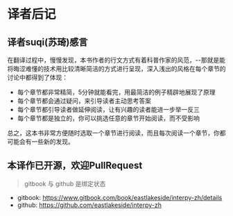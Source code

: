 # 译者后记

## 译者suqi(苏琦)感言
在翻译过程中，慢慢发现，本书作者的行文方式有着科普作家的风范，--那就是能将晦涩难懂的技术用比较清晰简洁的方式进行呈现，深入浅出的风格在每个章节的讨论中都得到了体现：
- 每个章节都非常精简，5分钟就能看完，用最简洁的例子精辟地展现了原理
- 每个章节都会通过疑问，来引导读者主动思考答案
- 每个章节都引导读者做延伸阅读，让有兴趣的读者能进一步举一反三
- 每个章节都是独立的，你可以挑选任意的章节开始阅读，而不受影响

总之，这本书非常方便随时选取一个章节进行阅读，而且每次阅读一个章节，你都可能会有一些新的发现。


## 本译作已开源，欢迎PullRequest
> gitbook 与 github 是绑定状态

- gitbook: https://www.gitbook.com/book/eastlakeside/interpy-zh/details
- github: https://github.com/eastlakeside/interpy-zh
